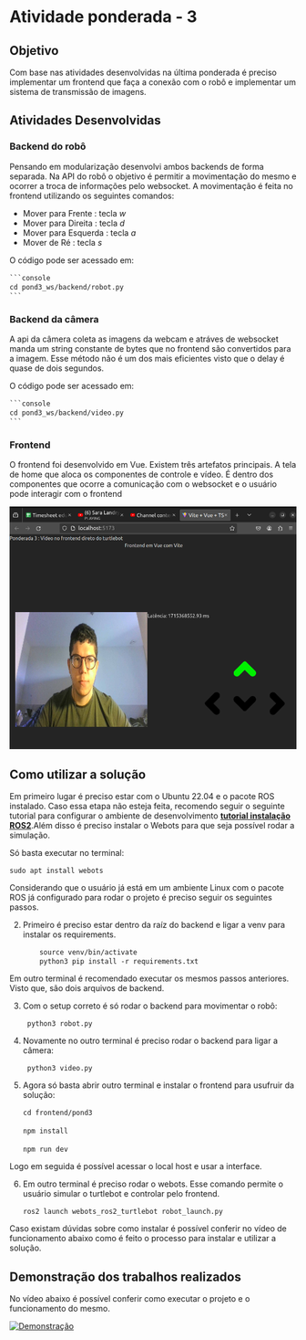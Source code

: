 # Atividade ponderada - 3

## Objetivo 

Com base nas atividades desenvolvidas na última ponderada é preciso implementar um frontend que faça a conexão com o robô e implementar um sistema de transmissão de imagens.


## Atividades Desenvolvidas 

### Backend do robô 
Pensando em modularização desenvolvi ambos backends de forma separada. Na API do robô o objetivo é permitir a movimentação do mesmo e ocorrer a troca de informações pelo websocket. 
A movimentação é feita no frontend utilizando os seguintes comandos:

- Mover para Frente : tecla *w*
- Mover para Direita : tecla *d* 
- Mover para Esquerda : tecla *a*
- Mover de Ré : tecla *s*

O código pode ser acessado em: 

    ```console
    cd pond3_ws/backend/robot.py
    ``` 


### Backend da câmera 
A api da câmera coleta as imagens da webcam e atráves de websocket manda um string constante de bytes que no frontend são convertidos para a imagem. Esse método não é um dos mais eficientes visto que o delay é quase de dois segundos. 

O código pode ser acessado em: 

    ```console
    cd pond3_ws/backend/video.py
    ``` 

### Frontend
O frontend foi desenvolvido em Vue. Existem três artefatos principais. A tela de home que aloca os componentes de controle e vídeo. É dentro dos componentes que ocorre a comunicação com o websocket e o usuário pode interagir com o frontend 

   ![controle](./assets/front.png)



## Como utilizar a solução 

Em primeiro lugar é preciso estar com o Ubuntu 22.04 e o pacote ROS instalado. Caso essa etapa não esteja feita, recomendo seguir o seguinte tutorial para configurar o ambiente de desenvolvimento **[tutorial instalação ROS2](https://rmnicola.github.io/m6-ec-encontros/E01/ros)**.Além disso é preciso instalar o Webots para que seja possível rodar a simulação. 

Só basta executar no terminal: 
  ```console
sudo apt install webots
  ``` 


Considerando que o usuário já está em um ambiente Linux com o pacote ROS já configurado para rodar o projeto é preciso seguir os seguintes passos. 


2. Primeiro é preciso estar dentro da raíz do backend e ligar a venv para instalar os requirements.

    ```console python3 - venv venv
        source venv/bin/activate 
        python3 pip install -r requirements.txt
    ``` 
Em outro terminal é recomendado executar os mesmos passos anteriores. Visto que, são dois arquivos de backend. 


3. Com o setup correto é só rodar o backend para movimentar o robô:


    ```console
	 python3 robot.py
    ```

4. Novamente no outro terminal é preciso rodar o backend para ligar a câmera: 


    ```console
	 python3 video.py
    ```

5. Agora só basta abrir outro terminal e instalar o frontend para usufruir da solução: 

    ```console 
    cd frontend/pond3

    npm install

    npm run dev
    ```  
  Logo em seguida é possível acessar o local host e usar a interface. 

6. Em outro terminal é preciso rodar o webots. Esse comando permite o usuário simular o turtlebot e controlar pelo frontend. 


    ```console
    ros2 launch webots_ros2_turtlebot robot_launch.py
    ``` 



Caso existam dúvidas sobre como instalar é possível conferir no vídeo de funcionamento abaixo como é feito o processo para instalar e utilizar a solução. 


## Demonstração dos trabalhos realizados 

No vídeo abaixo é possível conferir como executar o projeto e o funcionamento do mesmo. 

[![Demonstração](https://img.youtube.com/vi/s_AFyfMYiwI/0.jpg)](https://www.youtube.com/watch?v=s_AFyfMYiwI)

